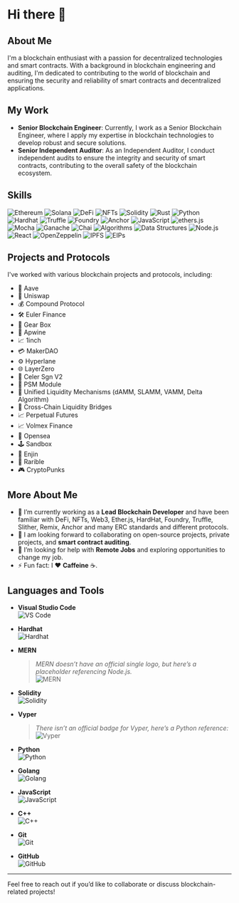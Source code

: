 # Hi there 👋

## About Me
I'm a blockchain enthusiast with a passion for decentralized technologies and smart contracts. With a background in blockchain engineering and auditing, I'm dedicated to contributing to the world of blockchain and ensuring the security and reliability of smart contracts and decentralized applications.

## My Work
- **Senior Blockchain Engineer**: Currently, I work as a Senior Blockchain Engineer, where I apply my expertise in blockchain technologies to develop robust and secure solutions.
- **Senior Independent Auditor**: As an Independent Auditor, I conduct independent audits to ensure the integrity and security of smart contracts, contributing to the overall safety of the blockchain ecosystem.

## Skills 
  ![Ethereum](https://img.shields.io/badge/Ethereum-3C3C3D?style=for-the-badge&logo=ethereum&logoColor=white) 
  ![Solana](https://img.shields.io/badge/Solana-000000?style=for-the-badge&logo=solana&logoColor=white) 
  ![DeFi](https://img.shields.io/badge/DeFi-7343B6?style=for-the-badge&logo=ethereum&logoColor=white) 
  ![NFTs](https://img.shields.io/badge/NFT-FF4088?style=for-the-badge&logo=erc721&logoColor=white)
  ![Solidity](https://img.shields.io/badge/Solidity-363636?style=for-the-badge&logo=solidity&logoColor=white)
  ![Rust](https://img.shields.io/badge/Rust-000000?style=for-the-badge&logo=rust&logoColor=white)
  ![Python](https://img.shields.io/badge/Python-3776AB?style=for-the-badge&logo=python&logoColor=white)
  ![Hardhat](https://img.shields.io/badge/Hardhat-FFAE33?style=for-the-badge&logo=ethereum&logoColor=black)
  ![Truffle](https://img.shields.io/badge/Truffle-5E469C?style=for-the-badge&logo=truffle&logoColor=white)
  ![Foundry](https://img.shields.io/badge/Foundry-3C3C3D?style=for-the-badge&logo=ethereum&logoColor=white)
  ![Anchor](https://img.shields.io/badge/Anchor-15A9FD?style=for-the-badge&logo=solana&logoColor=white) 
  ![JavaScript](https://img.shields.io/badge/JavaScript-F7DF1E?style=for-the-badge&logo=javascript&logoColor=black)
  ![ethers.js](https://img.shields.io/badge/ethers.js-3C3C3D?style=for-the-badge&logo=ethereum&logoColor=white) 
  ![Mocha](https://img.shields.io/badge/Mocha-8D6748?style=for-the-badge&logo=mocha&logoColor=white)
  ![Ganache](https://img.shields.io/badge/Ganache-7343B6?style=for-the-badge&logo=ethereum&logoColor=white)
  ![Chai](https://img.shields.io/badge/Chai-A30701?style=for-the-badge&logo=chai&logoColor=white)
![Algorithms](https://img.shields.io/badge/Algorithms-FF7139?style=for-the-badge&logo=codecademy&logoColor=white)
![Data Structures](https://img.shields.io/badge/Data%20Structures-0000FF?style=for-the-badge)
![Node.js](https://img.shields.io/badge/Node.js-339933?style=for-the-badge&logo=node.js&logoColor=white)
  ![React](https://img.shields.io/badge/React-61DAFB?style=for-the-badge&logo=react&logoColor=black)
![OpenZeppelin](https://img.shields.io/badge/OpenZeppelin-4E5EE4?style=for-the-badge&logo=openzeppelin&logoColor=white)
![IPFS](https://img.shields.io/badge/IPFS-65C2CB?style=for-the-badge&logo=ipfs&logoColor=white)
![EIPs](https://img.shields.io/badge/EIPs-3C3C3D?style=for-the-badge&logo=ethereum&logoColor=white)
 

## Projects and Protocols
I've worked with various blockchain projects and protocols, including:

- 🏦 Aave  
- 🔄 Uniswap  
- 💰 Compound Protocol  
- 🛠 Euler Finance  
- 🚗 Gear Box  
- 🍇 Apwine  
- 📈 1inch  
- 💳 MakerDAO  
- ⚙ Hyperlane  
- 🌐 LayerZero  
- 🔄 Celer Sgn V2  
- 🧪 PSM Module  
- 💱 Unified Liquidity Mechanisms (dAMM, SLAMM, VAMM, Delta Algorithm)  
- 🌉 Cross-Chain Liquidity Bridges  
- 📈 Perpetual Futures  
- 📈 Volmex Finance  
- 🎨 Opensea  
- 🕹 Sandbox  
- 🎨 Enjin  
- 🎨 Rarible  
- 🎮 CryptoPunks  

## More About Me
- 🌱 I’m currently working as a **Lead Blockchain Developer** and have been familiar with DeFi, NFTs, Web3, Ether.js, HardHat, Foundry, Truffle, Slither, Remix, Anchor and many ERC standards and different protocols.  
- 🤝 I am looking forward to collaborating on open-source projects, private projects, and **smart contract auditing**.  
- 🤔 I’m looking for help with **Remote Jobs** and exploring opportunities to change my job.  
- ⚡ Fun fact: I ❤️ **Caffeine** ☕.  

## Languages and Tools

- **Visual Studio Code**  
  ![VS Code](https://img.shields.io/badge/Visual%20Studio%20Code-007ACC?style=for-the-badge&logo=visualstudiocode&logoColor=white)

- **Hardhat**  
  ![Hardhat](https://img.shields.io/badge/Hardhat-FFAE33?style=for-the-badge&logo=ethereum&logoColor=black)

- **MERN**  
  > *MERN doesn’t have an official single logo, but here’s a placeholder referencing Node.js.*  
  ![MERN](https://img.shields.io/badge/MERN-339933?style=for-the-badge&logo=node.js&logoColor=white)

- **Solidity**  
  ![Solidity](https://img.shields.io/badge/Solidity-363636?style=for-the-badge&logo=solidity&logoColor=white)

- **Vyper**  
  > *There isn’t an official badge for Vyper, here’s a Python reference:*  
  ![Vyper](https://img.shields.io/badge/Vyper-3776AB?style=for-the-badge&logo=python&logoColor=white)

- **Python**  
  ![Python](https://img.shields.io/badge/Python-3776AB?style=for-the-badge&logo=python&logoColor=white)

- **Golang**  
  ![Golang](https://img.shields.io/badge/Go-00ADD8?style=for-the-badge&logo=go&logoColor=white)

- **JavaScript**  
  ![JavaScript](https://img.shields.io/badge/JavaScript-F7DF1E?style=for-the-badge&logo=javascript&logoColor=black)

- **C++**  
  ![C++](https://img.shields.io/badge/C++-00599C?style=for-the-badge&logo=c%2B%2B&logoColor=white)

- **Git**  
  ![Git](https://img.shields.io/badge/Git-F05032?style=for-the-badge&logo=git&logoColor=white)

- **GitHub**  
  ![GitHub](https://img.shields.io/badge/GitHub-181717?style=for-the-badge&logo=github&logoColor=white)


---

Feel free to reach out if you’d like to collaborate or discuss blockchain-related projects!
